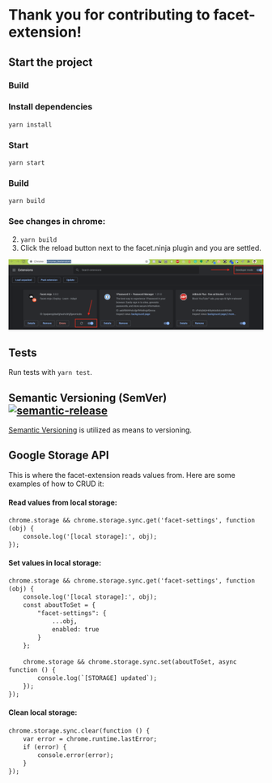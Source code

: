 # Thank you for contributing to facet-extension!

## Start the project

### Build

### Install dependencies

```
yarn install
```

### Start

```
yarn start
```

### Build

```
yarn build
```

### See changes in chrome:

2. `yarn build`
3. Click the reload button next to the facet.ninja plugin and you are settled.

![Facetizer](./readme_assets/chrome_installation.png)

## Tests

Run tests with `yarn test`.

## Semantic Versioning (SemVer) [![semantic-release](https://img.shields.io/badge/%20%20%F0%9F%93%A6%F0%9F%9A%80-semantic--release-e10079.svg)](https://semver.org/)

[Semantic Versioning](https://semver.org/) is utilized as means to versioning.

## Google Storage API

This is where the facet-extension reads values from. Here are some examples of how to CRUD it:

#### Read values from local storage:

```
chrome.storage && chrome.storage.sync.get('facet-settings', function (obj) {
    console.log('[local storage]:', obj);
});
```

#### Set values in local storage:

```
chrome.storage && chrome.storage.sync.get('facet-settings', function (obj) {
    console.log('[local storage]:', obj);
    const aboutToSet = {
        "facet-settings": {
            ...obj,
            enabled: true
        }
    };

    chrome.storage && chrome.storage.sync.set(aboutToSet, async function () {
        console.log(`[STORAGE] updated`);
    });
});
```

#### Clean local storage:

```
chrome.storage.sync.clear(function () {
    var error = chrome.runtime.lastError;
    if (error) {
        console.error(error);
    }
});
```
